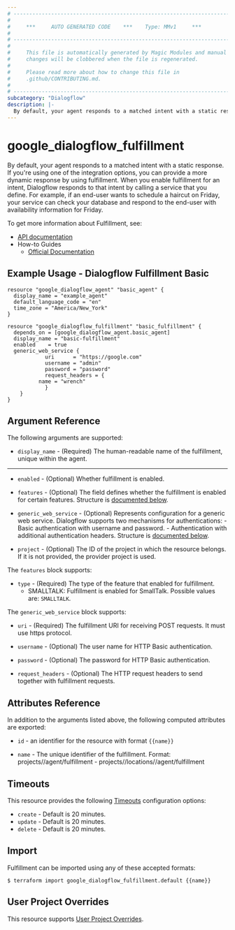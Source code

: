 ```yaml
---
# ----------------------------------------------------------------------------
#
#     ***     AUTO GENERATED CODE    ***    Type: MMv1     ***
#
# ----------------------------------------------------------------------------
#
#     This file is automatically generated by Magic Modules and manual
#     changes will be clobbered when the file is regenerated.
#
#     Please read more about how to change this file in
#     .github/CONTRIBUTING.md.
#
# ----------------------------------------------------------------------------
subcategory: "Dialogflow"
description: |-
  By default, your agent responds to a matched intent with a static response.
---
```


# google\_dialogflow\_fulfillment

By default, your agent responds to a matched intent with a static response. If you're using one of the integration options, you can provide a more dynamic response by using fulfillment. When you enable fulfillment for an intent, Dialogflow responds to that intent by calling a service that you define. For example, if an end-user wants to schedule a haircut on Friday, your service can check your database and respond to the end-user with availability information for Friday.


To get more information about Fulfillment, see:

* [API documentation](https://cloud.google.com/dialogflow/es/docs/reference/rest/v2/projects.agent/getFulfillment)
* How-to Guides
    * [Official Documentation](https://cloud.google.com/dialogflow/es/docs/fulfillment-overview)

## Example Usage - Dialogflow Fulfillment Basic


```hcl
resource "google_dialogflow_agent" "basic_agent" {
  display_name = "example_agent"
  default_language_code = "en"
  time_zone = "America/New_York"
}

resource "google_dialogflow_fulfillment" "basic_fulfillment" {
  depends_on = [google_dialogflow_agent.basic_agent]
  display_name = "basic-fulfillment"
  enabled    = true
  generic_web_service {
			uri      = "https://google.com"
			username = "admin"
			password = "password"
			request_headers = { 
          name = "wrench"
			}
	}
}
```

## Argument Reference

The following arguments are supported:


* `display_name` -
  (Required)
  The human-readable name of the fulfillment, unique within the agent.


- - -


* `enabled` -
  (Optional)
  Whether fulfillment is enabled.

* `features` -
  (Optional)
  The field defines whether the fulfillment is enabled for certain features.
  Structure is [documented below](#nested_features).

* `generic_web_service` -
  (Optional)
  Represents configuration for a generic web service. Dialogflow supports two mechanisms for authentications: - Basic authentication with username and password. - Authentication with additional authentication headers.
  Structure is [documented below](#nested_generic_web_service).

* `project` - (Optional) The ID of the project in which the resource belongs.
    If it is not provided, the provider project is used.


<a name="nested_features"></a>The `features` block supports:

* `type` -
  (Required)
  The type of the feature that enabled for fulfillment.
  * SMALLTALK: Fulfillment is enabled for SmallTalk.
  Possible values are: `SMALLTALK`.

<a name="nested_generic_web_service"></a>The `generic_web_service` block supports:

* `uri` -
  (Required)
  The fulfillment URI for receiving POST requests. It must use https protocol.

* `username` -
  (Optional)
  The user name for HTTP Basic authentication.

* `password` -
  (Optional)
  The password for HTTP Basic authentication.

* `request_headers` -
  (Optional)
  The HTTP request headers to send together with fulfillment requests.

## Attributes Reference

In addition to the arguments listed above, the following computed attributes are exported:

* `id` - an identifier for the resource with format `{{name}}`

* `name` -
  The unique identifier of the fulfillment.
  Format: projects/<Project ID>/agent/fulfillment - projects/<Project ID>/locations/<Location ID>/agent/fulfillment


## Timeouts

This resource provides the following
[Timeouts](https://developer.hashicorp.com/terraform/plugin/sdkv2/resources/retries-and-customizable-timeouts) configuration options:

- `create` - Default is 20 minutes.
- `update` - Default is 20 minutes.
- `delete` - Default is 20 minutes.

## Import


Fulfillment can be imported using any of these accepted formats:

```
$ terraform import google_dialogflow_fulfillment.default {{name}}
```

## User Project Overrides

This resource supports [User Project Overrides](https://registry.terraform.io/providers/hashicorp/google/latest/docs/guides/provider_reference#user_project_override).
